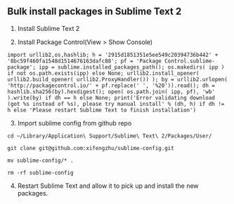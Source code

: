 ## Bulk install packages in Sublime Text 2

1. Install Sublime Text 2

2. Install Package Control(View > Show Console)

```
import urllib2,os,hashlib; h = '2915d1851351e5ee549c20394736b442' + '8bc59f460fa1548d1514676163dafc88'; pf = 'Package Control.sublime-package'; ipp = sublime.installed_packages_path(); os.makedirs( ipp ) if not os.path.exists(ipp) else None; urllib2.install_opener( urllib2.build_opener( urllib2.ProxyHandler()) ); by = urllib2.urlopen( 'http://packagecontrol.io/' + pf.replace(' ', '%20')).read(); dh = hashlib.sha256(by).hexdigest(); open( os.path.join( ipp, pf), 'wb' ).write(by) if dh == h else None; print('Error validating download (got %s instead of %s), please try manual install' % (dh, h) if dh != h else 'Please restart Sublime Text to finish installation')
```

3. Import sublime config from github repo

```
cd ~/Library/Application\ Support/Sublime\ Text\ 2/Packages/User/

git clone git@github.com:xifengzhu/sublime-config.git

mv sublime-config/* .

rm -rf sublime-config

```

4. Restart Sublime Text and allow it to pick up and install the new packages.

